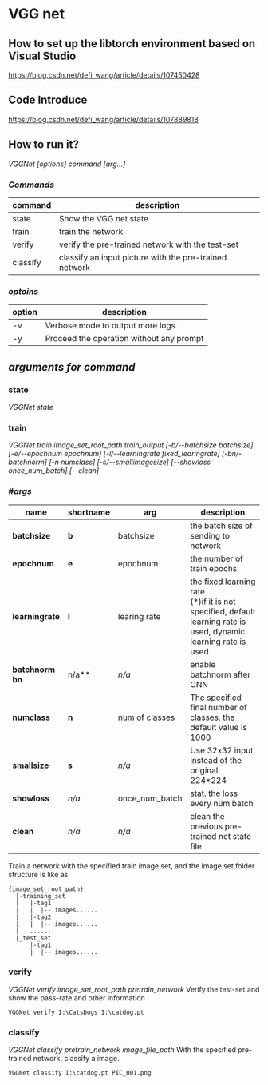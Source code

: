 # VGG net

## How to set up the libtorch environment based on Visual Studio

https://blog.csdn.net/defi_wang/article/details/107450428

## Code Introduce

https://blog.csdn.net/defi_wang/article/details/107889818

## How to run it?
*VGGNet [options] command [arg...]*

### *Commands*

|command|description|
|--------------|-----------------|
|state | Show the VGG net state |
|train | train the network |
|verify | verify the pre-trained network with the test-set|
|classify | classify an input picture with the pre-trained network |

### *optoins*
|option|description|
|------|--------|
|-v|Verbose mode to output more logs|
|-y | Proceed the operation without any prompt |

## *arguments for command*
### **state**
*VGGNet state*

### **train**
*VGGNet train image_set_root_path train_output [-b/--batchsize batchsize] [-e/--epochnum epochnum] [-l/--learningrate fixed_learingrate] [-bn/-batchnorm] [-n numclass] [-s/--smallimagesize] [--showloss once_num_batch] [--clean]*

### #*args*
|name|shortname|arg|description|
|----|---------|---|-----------|
|**batchsize**|**b**|batchsize|the batch size of sending to network|
|**epochnum**|**e**|epochnum|the number of train epochs|
|**learningrate**|**l**|learing rate|the fixed learning rate<br>(\*)if it is not specified, default learning rate is used, dynamic learning rate is used|
|**batchnorm**<br>**bn**|n/a**|*n/a*|enable batchnorm after CNN |
|**numclass**|**n**|num of classes|The specified final number of classes, the default value is 1000|
|**smallsize**|**s**|*n/a*|Use 32x32 input instead of the original 224\*224|
|**showloss**|*n/a*|once_num_batch|stat. the loss every num batch |
|**clean**|*n/a*|*n/a*|clean the previous pre-trained net state file |

Train a network with the specified train image set, and the image set folder structure is like as

```
{image_set_root_path} 
  |-training_set
  |   |-tag1
  |   |  |-- images......
  |   |-tag2
  |   |  |-- images......
  |   ......
  |_test_set
      |-tag1
      |  |-- images......
```

### **verify**
*VGGNet verify image_set_root_path pretrain_network*
Verify the test-set and show the pass-rate and other information

```
VGGNet verify I:\CatsDogs I:\catdog.pt
```

### **classify**
*VGGNet classify pretrain_network image_file_path*
With the specified pre-trained network, classify a image.
```
VGGNet classify I:\catdog.pt PIC_001.png
```